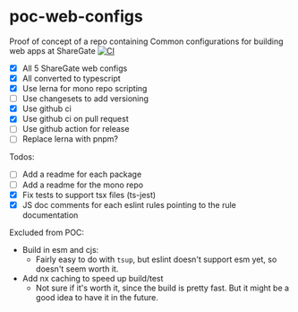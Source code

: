 # poc-web-configs
Proof of concept of a repo containing Common configurations for building web apps at ShareGate
[![CI](https://github.com/alexasselin008/poc-web-configs/actions/workflows/ci.yml/badge.svg)](https://github.com/alexasselin008/poc-web-configs/actions/workflows/ci.yml)

- [X] All 5 ShareGate web configs
- [X] All converted to typescript
- [X] Use lerna for mono repo scripting
- [ ] Use changesets to add versioning
- [X] Use github ci
- [X] Use github ci on pull request
- [ ] Use github action for release
- [ ] Replace lerna with pnpm?

Todos: 
- [ ] Add a readme for each package
- [ ] Add a readme for the mono repo
- [X] Fix tests to support tsx files (ts-jest)
- [X] JS doc comments for each eslint rules pointing to the rule documentation

Excluded from POC: 
- Build in esm and cjs:
  - Fairly easy to do with `tsup`, but eslint doesn't support esm yet, so doesn't seem worth it.
- Add nx caching to speed up build/test
  - Not sure if it's worth it, since the build is pretty fast. But it might be a good idea to have it in the future.
